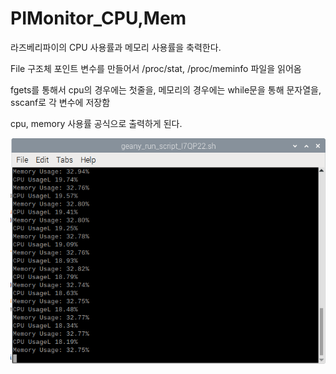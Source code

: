 # PIMonitor_CPU,Mem
라즈베리파이의 CPU 사용률과 메모리 사용률을 축력한다.

File 구조체 포인트 변수를 만들어서 /proc/stat, /proc/meminfo 파일을 읽어옴

fgets를 통해서 cpu의 경우에는 첫줄을, 메모리의 경우에는 while문을 통해 문자열을,
sscanf로 각 변수에 저장함

cpu, memory 사용률 공식으로 출력하게 된다.

![Alt text](cpumem.PNG)
